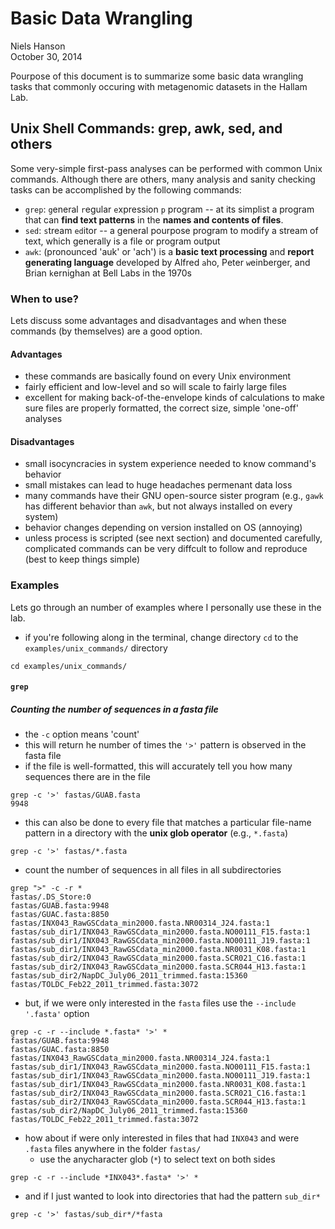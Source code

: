 # Basic Data Wrangling
Niels Hanson  
October 30, 2014  

Pourpose of this document is to summarize some basic data wrangling tasks that commonly occuring with metagenomic datasets in the Hallam Lab.

## Unix Shell Commands: grep, awk, sed, and others

Some very-simple first-pass analyses can be performed with common Unix commands. Although there are others, many analysis and sanity checking tasks can be accomplished by the following commands:

* `grep`: `g`eneral `r`egular `e`xpression `p` program -- at its simplist a program that can **find text patterns** in the **names and contents of files**.
* `sed`: `s`tream `ed`itor -- a general pourpose program to modify a stream of text, which generally is a file or program output
* `awk`: (pronounced 'auk' or 'ach') is a **basic text processing** and **report generating language** developed by Alfred `a`ho, Peter `w`einberger, and Brian `k`ernighan at Bell Labs in the 1970s

### When to use?

Lets discuss some advantages and disadvantages and when these commands (by themselves) are a good option.

#### Advantages 

* these commands are basically found on every Unix environment
* fairly efficient and low-level and so will scale to fairly large files
* excellent for making back-of-the-envelope kinds of calculations to make sure files are properly formatted, the correct size, simple 'one-off' analyses

#### Disadvantages

* small isocyncracies in system experience needed to know command's behavior
* small mistakes can lead to huge headaches permenant data loss
* many commands have their GNU open-source sister program (e.g., `gawk` has different behavior than `awk`, but not always installed on every system) 
* behavior changes depending on version installed on OS (annoying)
* unless process is scripted (see next section) and documented carefully, complicated commands can be very diffcult to follow and reproduce (best to keep things simple)

### Examples

Lets go through an number of examples where I personally use these in the lab.

* if you're following along in the terminal, change directory `cd` to the `examples/unix_commands/` directory

```
cd examples/unix_commands/
```

#### `grep`

##### Counting the number of sequences in a fasta file

* the `-c` option means 'count'
* this will return he number of times the `'>'` pattern is observed in the fasta file
* if the file is well-formatted, this will accurately tell you how many sequences there are in the file

```
grep -c '>' fastas/GUAB.fasta
9948
```

* this can also be done to every file that matches a particular file-name pattern in a directory with the **unix glob operator** (e.g., `*.fasta`)

```
grep -c '>' fastas/*.fasta
```

* count the number of sequences in all files in all subdirectories

```
grep ">" -c -r *
fastas/.DS_Store:0
fastas/GUAB.fasta:9948
fastas/GUAC.fasta:8850
fastas/INX043_RawGSCdata_min2000.fasta.NR00314_J24.fasta:1
fastas/sub_dir1/INX043_RawGSCdata_min2000.fasta.NO00111_F15.fasta:1
fastas/sub_dir1/INX043_RawGSCdata_min2000.fasta.NO00111_J19.fasta:1
fastas/sub_dir1/INX043_RawGSCdata_min2000.fasta.NR0031_K08.fasta:1
fastas/sub_dir2/INX043_RawGSCdata_min2000.fasta.SCR021_C16.fasta:1
fastas/sub_dir2/INX043_RawGSCdata_min2000.fasta.SCR044_H13.fasta:1
fastas/sub_dir2/NapDC_July06_2011_trimmed.fasta:15360
fastas/TOLDC_Feb22_2011_trimmed.fasta:3072
```

* but, if we were only interested in the `fasta` files use the `--include '.fasta'` option

```
grep -c -r --include *.fasta* '>' *
fastas/GUAB.fasta:9948
fastas/GUAC.fasta:8850
fastas/INX043_RawGSCdata_min2000.fasta.NR00314_J24.fasta:1
fastas/sub_dir1/INX043_RawGSCdata_min2000.fasta.NO00111_F15.fasta:1
fastas/sub_dir1/INX043_RawGSCdata_min2000.fasta.NO00111_J19.fasta:1
fastas/sub_dir1/INX043_RawGSCdata_min2000.fasta.NR0031_K08.fasta:1
fastas/sub_dir2/INX043_RawGSCdata_min2000.fasta.SCR021_C16.fasta:1
fastas/sub_dir2/INX043_RawGSCdata_min2000.fasta.SCR044_H13.fasta:1
fastas/sub_dir2/NapDC_July06_2011_trimmed.fasta:15360
fastas/TOLDC_Feb22_2011_trimmed.fasta:3072
```

* how about if were only interested in files that had `INX043` and were `.fasta` files anywhere in the folder `fastas/`
   * use the anycharacter glob (`*`) to select text on both sides

```
grep -c -r --include *INX043*.fasta* '>' *
```

* and if I just wanted to look into directories that had the pattern `sub_dir*`

```
grep -c '>' fastas/sub_dir*/*fasta
```
